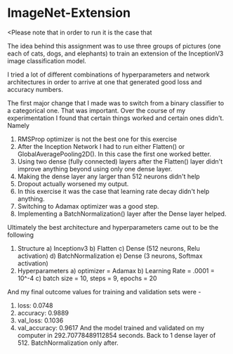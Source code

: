# ImageNet-Extension

<Please note that in order to run it is the case that 

The idea behind this assignment was to use three groups of pictures (one each of cats, dogs, and elephants) to train an extension of the InceptionV3 image classification model.

I tried a lot of different combinations of hyperparameters and network architectures in order to arrive at one that generated good loss and accuracy numbers.

The first major change that I made was to switch from a binary classifier to a categorical one. That was important.
Over the course of my experimentation I found that certain things worked and certain ones didn't.
Namely
  1) RMSProp optimizer is not the best one for this exercise
  2) After the Inception Network I had to run either Flatten() or GlobalAveragePooling2D(). In this case the first one worked better.
  3) Using two dense (fully connected) layers after the Flatten() layer didn't improve anything beyond using only one dense layer.
  4) Making the dense layer any larger than 512 neurons didn't help
  5) Dropout actually worsened my output.
  6) In this exercise it was the case that learning rate decay didn't help anything.
  7) Switching to Adamax optimizer was a good step.
  8) Implementing a BatchNormalization() layer after the Dense layer helped.

Ultimately the best architecture and hyperparameters came out to be the following
  1) Structure
    a) Inceptionv3
    b) Flatten
    c) Dense (512 neurons, Relu activation)
    d) BatchNormalization
    e) Dense (3 neurons, Softmax activation)
  2) Hyperparameters
    a) optimizer = Adamax
    b) Learning Rate = .0001 = 10^-4
    c) batch size = 10, steps = 9, epochs = 20

And my final outcome values for training and validation sets were -
  1) loss: 0.0748
  2) accuracy: 0.9889
  3) val_loss: 0.1036
  4) val_accuracy: 0.9617
And the model trained and validated on my computer in 292.70778489112854 seconds.
Back to 1 dense layer of 512. BatchNormalization only after.

